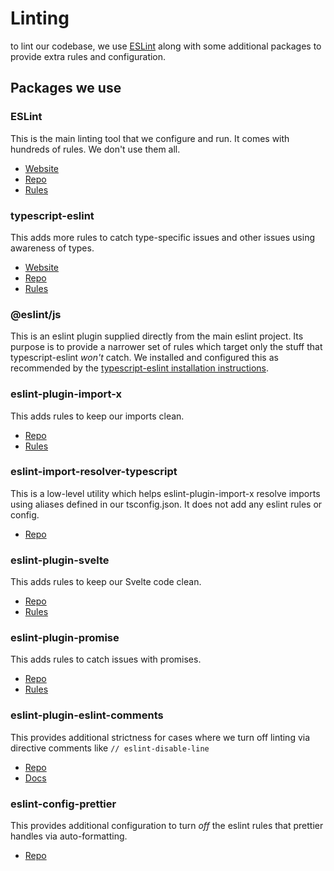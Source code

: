 # Linting

to lint our codebase, we use [ESLint](https://eslint.org/) along with some additional packages to provide extra rules and configuration.

## Packages we use

### ESLint

This is the main linting tool that we configure and run. It comes with hundreds of rules. We don't use them all.

- [Website](https://eslint.org/)
- [Repo](https://github.com/eslint/eslint)
- [Rules](https://eslint.org/docs/latest/rules/)

### typescript-eslint

This adds more rules to catch type-specific issues and other issues using awareness of types.

- [Website](https://typescript-eslint.io/)
- [Repo](https://github.com/typescript-eslint/typescript-eslint)
- [Rules](https://typescript-eslint.io/rules/)

### @eslint/js

This is an eslint plugin supplied directly from the main eslint project. Its purpose is to provide a narrower set of rules which target only the stuff that typescript-eslint _won't_ catch. We installed and configured this as recommended by the [typescript-eslint installation instructions](https://typescript-eslint.io/getting-started).

### eslint-plugin-import-x

This adds rules to keep our imports clean.

- [Repo](https://github.com/un-ts/eslint-plugin-import-x)
- [Rules](https://github.com/un-ts/eslint-plugin-import-x?tab=readme-ov-file#rules)

### eslint-import-resolver-typescript

This is a low-level utility which helps eslint-plugin-import-x resolve imports using aliases defined in our tsconfig.json. It does not add any eslint rules or config.

- [Repo](https://github.com/import-js/eslint-import-resolver-typescript)

### eslint-plugin-svelte

This adds rules to keep our Svelte code clean.

- [Repo](https://github.com/sveltejs/eslint-plugin-svelte)
- [Rules](https://sveltejs.github.io/eslint-plugin-svelte/rules/)

### eslint-plugin-promise

This adds rules to catch issues with promises.

- [Repo](https://github.com/eslint-community/eslint-plugin-promise)
- [Rules](https://github.com/eslint-community/eslint-plugin-promise?tab=readme-ov-file#rules)

### eslint-plugin-eslint-comments

This provides additional strictness for cases where we turn off linting via directive comments like `// eslint-disable-line`

- [Repo](https://github.com/eslint-community/eslint-plugin-eslint-comments)
- [Docs](https://eslint-community.github.io/eslint-plugin-eslint-comments/)

### eslint-config-prettier

This provides additional configuration to turn _off_ the eslint rules that prettier handles via auto-formatting.

- [Repo](https://github.com/prettier/eslint-config-prettier)


